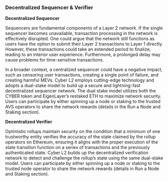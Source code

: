 ### **Decentralized Sequencer & Verifier**

**Decentralized Sequencer**

Sequencers are fundamental components of a Layer 2 network. If the single sequencer becomes unavailable, transaction processing in the network is effectively disrupted. One could argue that the network still functions as users have the option to submit their Layer 2 transactions to Layer 1 directly. However, these transactions could take an extended period to finalize, leading to an interior user experience. Furthermore, a prolonged delay may cause problems for time-sensitive transactions.

In a broader context, a centralized sequencer could have a negative impact, such as censoring user transactions, creating a single point of failure, and creating harmful MEVs. Cyber L2 employs cutting-edge technology and adopts a dual-stake model to build up a secure and lightning-fast decentralized sequencer network. The dual stake model utilizes both the CYBER token and EigenLayer’s restaked ETH to maximize network security. Users can participate by either spinning up a node or staking to the trusted AVS operators to share the network rewards (details in the Run a Node and Staking section).

**Decentralized Verifier**

Optimistic rollups maintain security on the condition that a minimum of one trustworthy entity verifies the accuracy of the state claimed by the rollup operators on Ethereum, ensuring it aligns with the proper execution of the state transition function on a series of transactions and the previously authenticated state. Cyber L2 builds up the decentralized verification network to detect and challenge the rollup’s state using the same dual-stake model. Users can participate by either spinning up a node or staking to the trusted node operator to share the network rewards (details in Run a Node and Staking section).
